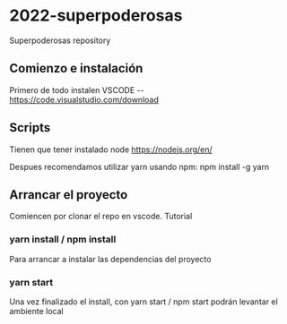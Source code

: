 # 2022-superpoderosas
Superpoderosas repository

## Comienzo e instalación
Primero de todo instalen VSCODE -- https://code.visualstudio.com/download

## Scripts
Tienen que tener instalado node https://nodejs.org/en/

Despues recomendamos utilizar yarn usando npm: npm install -g yarn

## Arrancar el proyecto
Comiencen por clonar el repo en vscode. Tutorial

### yarn install / npm install
Para arrancar a instalar las dependencias del proyecto

### yarn start
Una vez finalizado el install, con yarn start / npm start podrán levantar el ambiente local
